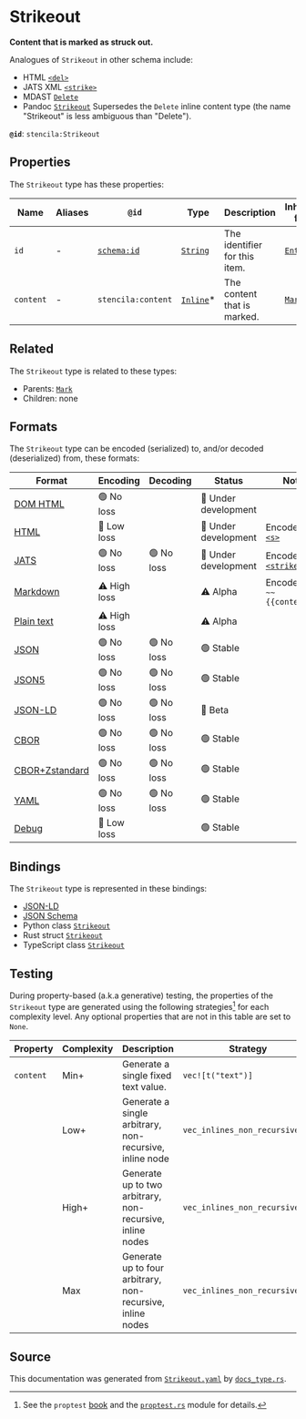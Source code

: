 # Strikeout

**Content that is marked as struck out.**

Analogues of `Strikeout` in other schema include:
  - HTML [`<del>`](https://developer.mozilla.org/en-US/docs/Web/HTML/Element/del)
  - JATS XML [`<strike>`](https://jats.nlm.nih.gov/archiving/tag-library/1.2/element/strike.html)
  - MDAST [`Delete`](https://github.com/syntax-tree/mdast#delete)
  - Pandoc [`Strikeout`](https://github.com/jgm/pandoc-types/blob/1.17.5.4/Text/Pandoc/Definition.hs#L258)
Supersedes the `Delete` inline content type (the name "Strikeout" is less ambiguous than "Delete").


**`@id`**: `stencila:Strikeout`

## Properties

The `Strikeout` type has these properties:

| Name      | Aliases | `@id`                                | Type                                                                                              | Description                   | Inherited from                                                                                   |
| --------- | ------- | ------------------------------------ | ------------------------------------------------------------------------------------------------- | ----------------------------- | ------------------------------------------------------------------------------------------------ |
| `id`      | -       | [`schema:id`](https://schema.org/id) | [`String`](https://github.com/stencila/stencila/blob/main/docs/reference/schema/data/string.md)   | The identifier for this item. | [`Entity`](https://github.com/stencila/stencila/blob/main/docs/reference/schema/other/entity.md) |
| `content` | -       | `stencila:content`                   | [`Inline`](https://github.com/stencila/stencila/blob/main/docs/reference/schema/prose/inline.md)* | The content that is marked.   | [`Mark`](https://github.com/stencila/stencila/blob/main/docs/reference/schema/prose/mark.md)     |

## Related

The `Strikeout` type is related to these types:

- Parents: [`Mark`](https://github.com/stencila/stencila/blob/main/docs/reference/schema/prose/mark.md)
- Children: none

## Formats

The `Strikeout` type can be encoded (serialized) to, and/or decoded (deserialized) from, these formats:

| Format                                                                                             | Encoding     | Decoding  | Status              | Notes                                                                                                  |
| -------------------------------------------------------------------------------------------------- | ------------ | --------- | ------------------- | ------------------------------------------------------------------------------------------------------ |
| [DOM HTML](https://github.com/stencila/stencila/blob/main/docs/reference/formats/dom.md)           | 🟢 No loss    |           | 🚧 Under development |                                                                                                        |
| [HTML](https://github.com/stencila/stencila/blob/main/docs/reference/formats/html.md)              | 🔷 Low loss   |           | 🚧 Under development | Encoded as [`<s>`](https://developer.mozilla.org/en-US/docs/Web/HTML/Element/s)                        |
| [JATS](https://github.com/stencila/stencila/blob/main/docs/reference/formats/jats.md)              | 🟢 No loss    | 🟢 No loss | 🚧 Under development | Encoded as [`<strike>`](https://jats.nlm.nih.gov/articleauthoring/tag-library/1.3/element/strike.html) |
| [Markdown](https://github.com/stencila/stencila/blob/main/docs/reference/formats/markdown.md)      | ⚠️ High loss |           | ⚠️ Alpha            | Encoded as `~~{{content}}~~`                                                                           |
| [Plain text](https://github.com/stencila/stencila/blob/main/docs/reference/formats/text.md)        | ⚠️ High loss |           | ⚠️ Alpha            |                                                                                                        |
| [JSON](https://github.com/stencila/stencila/blob/main/docs/reference/formats/json.md)              | 🟢 No loss    | 🟢 No loss | 🟢 Stable            |                                                                                                        |
| [JSON5](https://github.com/stencila/stencila/blob/main/docs/reference/formats/json5.md)            | 🟢 No loss    | 🟢 No loss | 🟢 Stable            |                                                                                                        |
| [JSON-LD](https://github.com/stencila/stencila/blob/main/docs/reference/formats/jsonld.md)         | 🟢 No loss    | 🟢 No loss | 🔶 Beta              |                                                                                                        |
| [CBOR](https://github.com/stencila/stencila/blob/main/docs/reference/formats/cbor.md)              | 🟢 No loss    | 🟢 No loss | 🟢 Stable            |                                                                                                        |
| [CBOR+Zstandard](https://github.com/stencila/stencila/blob/main/docs/reference/formats/cborzst.md) | 🟢 No loss    | 🟢 No loss | 🟢 Stable            |                                                                                                        |
| [YAML](https://github.com/stencila/stencila/blob/main/docs/reference/formats/yaml.md)              | 🟢 No loss    | 🟢 No loss | 🟢 Stable            |                                                                                                        |
| [Debug](https://github.com/stencila/stencila/blob/main/docs/reference/formats/debug.md)            | 🔷 Low loss   |           | 🟢 Stable            |                                                                                                        |

## Bindings

The `Strikeout` type is represented in these bindings:

- [JSON-LD](https://stencila.org/Strikeout.jsonld)
- [JSON Schema](https://stencila.org/Strikeout.schema.json)
- Python class [`Strikeout`](https://github.com/stencila/stencila/blob/main/python/python/stencila/types/strikeout.py)
- Rust struct [`Strikeout`](https://github.com/stencila/stencila/blob/main/rust/schema/src/types/strikeout.rs)
- TypeScript class [`Strikeout`](https://github.com/stencila/stencila/blob/main/ts/src/types/Strikeout.ts)

## Testing

During property-based (a.k.a generative) testing, the properties of the `Strikeout` type are generated using the following strategies[^1] for each complexity level. Any optional properties that are not in this table are set to `None`.

| Property  | Complexity | Description                                                | Strategy                       |
| --------- | ---------- | ---------------------------------------------------------- | ------------------------------ |
| `content` | Min+       | Generate a single fixed text value.                        | `vec![t("text")]`              |
|           | Low+       | Generate a single arbitrary, non-recursive, inline node    | `vec_inlines_non_recursive(1)` |
|           | High+      | Generate up to two arbitrary, non-recursive, inline nodes  | `vec_inlines_non_recursive(2)` |
|           | Max        | Generate up to four arbitrary, non-recursive, inline nodes | `vec_inlines_non_recursive(4)` |

## Source

This documentation was generated from [`Strikeout.yaml`](https://github.com/stencila/stencila/blob/main/schema/Strikeout.yaml) by [`docs_type.rs`](https://github.com/stencila/stencila/blob/main/rust/schema-gen/src/docs_type.rs).

[^1]: See the `proptest` [book](https://proptest-rs.github.io/proptest/) and the [`proptest.rs`](https://github.com/stencila/stencila/blob/main/rust/schema/src/proptests.rs) module for details.